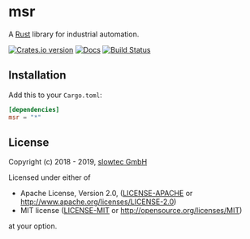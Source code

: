# msr

A [Rust](https://www.rust-lang.org) library for industrial automation.

[![Crates.io version](https://img.shields.io/crates/v/msr.svg)](https://crates.io/crates/msr)
[![Docs](https://docs.rs/msr/badge.svg)](https://docs.rs/msr/)
[![Build Status](https://travis-ci.org/slowtec/msr.svg?branch=master)](https://travis-ci.org/slowtec/msr)

## Installation

Add this to your `Cargo.toml`:

```toml
[dependencies]
msr = "*"
```

## License

Copyright (c) 2018 - 2019, [slowtec GmbH](https://www.slowtec.de)

Licensed under either of

 * Apache License, Version 2.0, ([LICENSE-APACHE](LICENSE-APACHE) or
   http://www.apache.org/licenses/LICENSE-2.0)
 * MIT license ([LICENSE-MIT](LICENSE-MIT) or
   http://opensource.org/licenses/MIT)

at your option.
